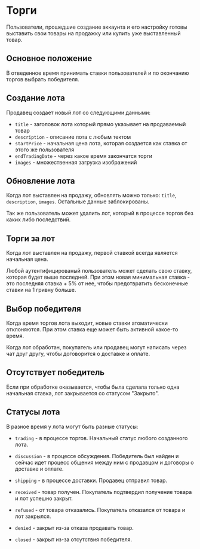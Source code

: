 # Торги

Пользователи, прошедшие создание аккаунта и его настройку готовы выставить свои товары на продажку или купить уже выставленный товар.

## Основное положение

В отведенное время принимать ставки пользователей и по окончанию торгов выбрать победителя.

## Создание лота

Продавец создает новый лот со следующими данными:

- `title` - заголовок лота который прямо указывает на продаваемый товар
- `description` - описание лота с любым тектом
- `startPrice` - начальная цена лота, которая создается как ставка от этого же пользователя
- `endTradingDate` - через какое время закончатся торги
- `images` - множественная загрузка изображений

## Обновление лота

Когда лот выставлен на продажу, обновлять можно только: `title`, `description`, `images`. Остальные данные заблокированы.

Так же пользователь может удалить лот, который в процессе торгов без каких либо последствий.

## Торги за лот

Когда лот выставлен на продажу, первой ставкой всегда является начальная цена.

Любой аутентифицированый пользователь может сделать свою ставку, которая будет выше последней. При этом новая минимальная ставка - это последняя ставка + 5% от нее, чтобы предотвратить бесконечные ставки на 1 гривну больше.

## Выбор победителя

Когда время торгов лота выходит, новые ставки атоматически отклоняются. При этом ставка еще может быть активной какое-то время.

Когда лот обработан, покупатель или продавец могут написать через чат друг другу, чтобы договорится о доставке и оплате.

## Отсутствует победитель

Если при обработке оказывается, чтобы была сделала только одна начальная ставка, лот закрывается со статусом "Закрыто".

## Статусы лота

В разное время у лота могут быть разные статусы:

- `trading` - в процессе торгов. Начальный статус любого созданного лота.

- `discussion` - в процессе обсуждения. Победитель был найден и сейчас идет процесс общения между ним с продавцом и договоры о доставке и оплате.

- `shipping` - в процессе доставки. Продавец отправил товар.

- `received` - товар получен. Покупатель подтвердил получение товара и лот успешно закрыт.

- `refused` - от товара отказались. Покупатель отказался от товара и лот закрылся.

- `denied` - закрыт из-за отказа продавать товар.

- `closed` - закрыт из-за отсутствия победителя.
